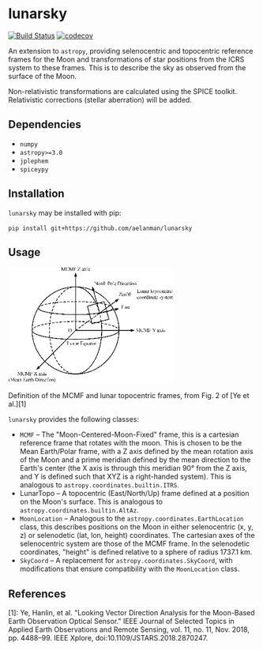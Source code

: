 # lunarsky



[![Build Status](https://travis-ci.org/aelanman/lunarsky.svg?branch=master)](https://travis-ci.org/aelanman/lunarsky)
[![codecov](https://codecov.io/gh/aelanman/lunarsky/branch/master/graph/badge.svg)](https://codecov.io/gh/aelanman/lunarsky)


An extension to `astropy`, providing selenocentric and topocentric reference frames
for the Moon and transformations of star positions from the ICRS system to these
frames. This is to describe the sky as observed from the surface of the Moon.

Non-relativistic transformations are calculated using the SPICE toolkit. Relativistic
corrections (stellar aberration) will be added.


## Dependencies
* `numpy`
* `astropy>=3.0`
* `jplephem`
* `spiceypy`

## Installation

`lunarsky` may be installed with pip:

```
pip install git+https://github.com/aelanman/lunarsky
```

## Usage

![mcmf_coords](./docs/figure.png)

Definition of the MCMF and lunar topocentric frames, from Fig. 2 of [Ye et al.][1]

`lunarsky` provides the following classes:

* `MCMF` – The "Moon-Centered-Moon-Fixed" frame, this is a cartesian reference frame that rotates
with the moon. This is chosen to be the Mean Earth/Polar frame, with a Z axis defined by the mean rotation axis of the Moon and a prime meridian defined by the mean direction to the Earth's center (the X axis is through this meridian 90° from the Z axis, and Y is defined such that XYZ is a right-handed system). This is analogous to `astropy.coordinates.builtin.ITRS`.
* LunarTopo – A topocentric (East/North/Up) frame defined at a position on the Moon's surface. This is analogous to `astropy.coordinates.builtin.AltAz`.
* `MoonLocation` – Analogous to the `astropy.coordinates.EarthLocation` class, this describes
positions on the Moon in either selenocentric (x, y, z) or selenodetic (lat, lon, height) coordinates.
The cartesian axes of the selenocentric system are those of the MCMF frame. In the selenodetic coordinates, "height" is defined relative to a sphere of radius 1737.1 km.
* `SkyCoord` – A replacement for `astropy.coordinates.SkyCoord`, with modifications that
ensure compatibility with the `MoonLocation` class.


## References
[1]: Ye, Hanlin, et al. "Looking Vector Direction Analysis for the Moon-Based Earth Observation Optical Sensor." IEEE Journal of Selected Topics in Applied Earth Observations and Remote Sensing, vol. 11, no. 11, Nov. 2018, pp. 4488–99. IEEE Xplore, doi:10.1109/JSTARS.2018.2870247.
